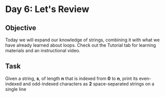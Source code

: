 # Day 6: Let's Review

## Objective
Today we will expand our knowledge of strings, combining it with what we have already learned about loops. Check out the Tutorial tab for learning materials and an instructional video.

## Task
Given a string, **s**, of length **n** that is indexed from **0** to **n**, print its even-indexed and odd-indexed characters as **2** space-separated strings on a single line